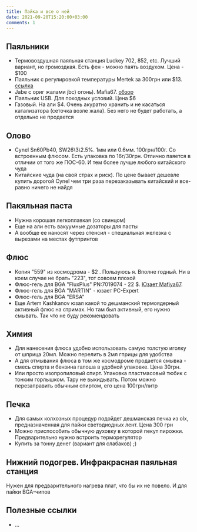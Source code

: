 ```yaml
---
title: Пайка и все о ней
date: 2021-09-20T15:20:00+03:00
comments: 1
---
```


## Паяльники
- Термовоздушная паяльная станция Luckey 702, 852, etc. Лучший вариант, но громоздкая. Есть фен - можно паять воздухом. Цена - $100
- Паяльник с регулировкой температуры Mertek за 300грн или $13. [ссылка](http://www.kosmodrom.com.ua/el.php?name=Meterk80WBlack)
- Jabe с ориг жалами jbc) огонь). Mafia67. [обзор](https://mysku.ru/blog/aliexpress/84018.html)
- Паяльник USB. Для походных условий. Цена $6
- Газовый. На али $4. Очень акуратно хранить и не касаться катализатора (сеточка возле жала). Без него не будет работать, а отдельно не продается

## Олово
- Cynel Sn60Pb40, SW26\3\2.5%. 1мм или 0.6мм. 100грн/100г. Со встроенным флюсом. Есть упаковка по 16г/30грн. 
  Отлично паяется в отличии от того же ПОС-60. И тем более лучше любого китайского чуда
- Китайские чуда (на свой страх и риск). По цене бывает дешевле купить дорогой Cynel чем три раза перезаказывать китайский и все-равно ничего не найдя

## Пакяльная паста
- Нужна корошая легкоплавкая (со свинцом)
- Еще на али есть вакуумные дозаторы для пасты
- А вообще ее наносят через стенсил - специальная железка с вырезами на местах футпринтов

## Флюс
- Копия "559" из космодрома - $2 . Пользуюсь я. Вполне годный. Ни в коем случае не брать "223", тот совсем плохой 
- Флюс-гель для BGA "FluxPlus" PN:7019074 - 22 $. [Юзает Mafiya67](https://youtu.be/nYntGD_Ra-0?t=701).
- Флюс-гель для BGA "MARTIN" - юзает PC-Expert 
- Флюс-гель для BGA "ERSA"
- Еще Artem Kashkanov юзал какой то дешманский термоядерный активный флюс на стримах. Но там был активный, его нужно смывать. Так что не буду рекомендовать

## Химия
- Для нанесения флюса удобно использовать самую толстую иголку от шприца 20мл. Можно перелить в 2мл гприцы для удобства
- А для отмывания флюса в том же космодроме продается смывка - смесь спирта и бензина галоша в удобной упаковке. Цена 30грн. 
- Или просто изопропиловый спирт. Упаковка пластмасовый тюбик с тонким горлышком. Тару не выкидывать. Потом можно перезаправить обычным спиртом, его цена 100грн/литр



## Печка
- Для самых колхозных процедур подойдет дешманская печка из olx, предназначенная для пайки светодиодных лент. Цена 300 грн
- Можно приспособить обычную духовку в которой пекут пирожки. Предварительно нужно встроить терморегулятор
- Купить за тонну денег (вариант для слабаков) ;)

## Нижний подогрев. Инфракрасная паяльная станция
Нужен для предварительного нагрева плат, что бы их не повело. И для пайки BGA-чипов

## Полезные ссылки
- ...
